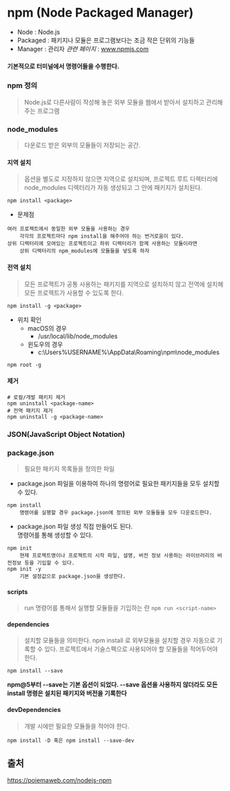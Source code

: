 # npm (Node Packaged Manager)
* Node : Node.js
* Packaged : 패키지나 모듈은 프로그램보다는 조금 작은 단위의 기능들
* Manager : 관리자
*관련 페이지* : www.npmjs.com
#### 기본적으로 터미널에서 명령어들을 수행한다.

### npm 정의
> Node.js로 다른사람이 작성해 놓은 외부 모듈을 웹에서 받아서 설치하고 관리해주는 프로그램

### node_modules
> 다운로드 받은 외부의 모듈들이 저장되는 공간.
#### 지역 설치
> 옵션을 별도로 지정하지 않으면 지역으로 설치되며, 프로젝트 루트 디렉터리에 node_modules 디렉터리가 자동 생성되고 그 안에 패키지가 설치된다.
```
npm install <package>
```
* 문제점
```
여러 프로젝트에서 동일한 외부 모듈을 사용하는 경우
    각각의 프로젝트마다 npm install을 해주어야 하는 번거로움이 있다.
상위 디렉터리에 모여있는 프로젝트이고 하위 디렉터리가 함께 사용하는 모듈이라면
    상위 디렉터리의 npm_modules에 모듈들을 넣도록 하자
```
#### 전역 설치
> 모든 프로젝트가 공통 사용하는 패키지를 지역으로 설치하지 않고 전역에 설치해 모든 프로젝트가 사용할 수 있도록 한다.
```
npm install -g <package>
```
* 위치 확인
    - macOS의 경우
        * /usr/local/lib/node_modules
    - 윈도우의 경우
        * c:\Users\%USERNAME%\AppData\Roaming\npm\node_modules
```
npm root -g
```
#### 제거
```
# 로컬/개발 패키지 제거
npm uninstall <package-name>
# 전역 패키지 제거
npm uninstall -g <package-name>
```

### JSON(JavaScript Object Notation)
### package.json
>필요한 패키지 목록들을 정의한 파일

* package.json 파일을 이용하여 하나의 명령어로 필요한 패키지들을 모두 설치할 수 있다.
```
npm install
    명령어를 실행할 경우 package.json에 정의된 외부 모듈들을 모두 다운로드한다.
```
* package.json 파일 생성
직접 만들어도 된다.  
명령어를 통해 생성할 수 있다.
```
npm init
    현재 프로젝트명이나 프로젝트의 시작 파일, 설명, 버전 정보 사용하는 라이브러리의 버전정보 등을 기입할 수 있다.
npm init -y
    기본 설정값으로 package.json을 생성한다.
```

#### scripts
> run 명령어를 통해서 실행할 모듈들을 기입하는 란
``` npm run <script-name> ```

#### dependencies
> 설치할 모듈들을 의미한다. npm install 로 외부모듈을 설치할 경우 자동으로 기록할 수 있다.
> 프로젝트에서 기술스펙으로 사용되어야 할 모듈들을 적어두어야 한다.
```
npm install --save
```
**npm@5부터 --save는 기본 옵션이 되었다. --save 옵션을 사용하지 않더라도 모든 install 명령은 설치된 패키지와 버전을 기록한다**

#### devDependencies
> 개발 시에만 필요한 모듈들을 적어야 한다.
```
npm install -D 혹은 npm install --save-dev
```

## 출처
https://poiemaweb.com/nodejs-npm